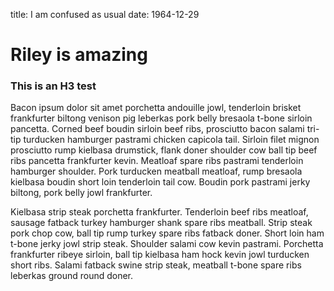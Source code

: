 title: I am confused as usual
date: 1964-12-29

# Riley is amazing

### This is an H3 test

Bacon ipsum dolor sit amet porchetta andouille jowl, tenderloin brisket frankfurter biltong venison pig leberkas pork belly bresaola t-bone sirloin pancetta. Corned beef boudin sirloin beef ribs, prosciutto bacon salami tri-tip turducken hamburger pastrami chicken capicola tail. Sirloin filet mignon prosciutto rump kielbasa drumstick, flank doner shoulder cow ball tip beef ribs pancetta frankfurter kevin. Meatloaf spare ribs pastrami tenderloin hamburger shoulder. Pork turducken meatball meatloaf, rump bresaola kielbasa boudin short loin tenderloin tail cow. Boudin pork pastrami jerky biltong, pork belly jowl frankfurter.

Kielbasa strip steak porchetta frankfurter. Tenderloin beef ribs meatloaf, sausage fatback turkey hamburger shank spare ribs meatball. Strip steak pork chop cow, ball tip rump turkey spare ribs fatback doner. Short loin ham t-bone jerky jowl strip steak. Shoulder salami cow kevin pastrami. Porchetta frankfurter ribeye sirloin, ball tip kielbasa ham hock kevin jowl turducken short ribs. Salami fatback swine strip steak, meatball t-bone spare ribs leberkas ground round doner.